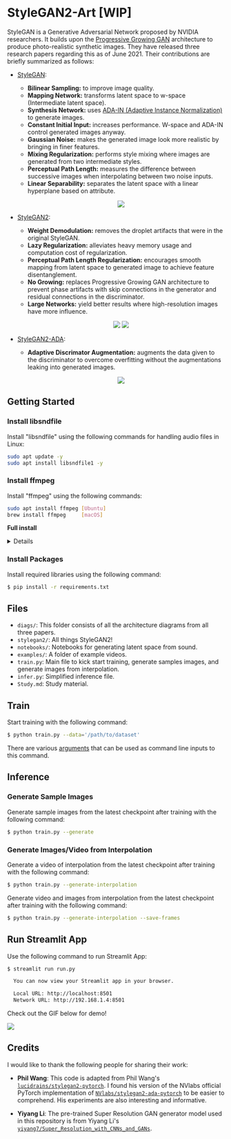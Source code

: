 # StyleGAN2-Art [WIP]

StyleGAN is a Generative Adversarial Network proposed by NVIDIA researchers. It builds upon the [Progressive Growing GAN](https://arxiv.org/pdf/1710.10196.pdf) architecture to produce photo-realistic synthetic images. They have released three research papers regarding this as of June 2021. Their contributions are briefly summarized as follows:

- [StyleGAN](https://arxiv.org/pdf/1812.04948.pdf):
  - **Bilinear Sampling:** to improve image quality.
  - **Mapping Network:** transforms latent space to w-space (Intermediate latent space).
  - **Synthesis Network:** uses [ADA-IN (Adaptive Instance Normalization)](https://arxiv.org/pdf/1703.06868.pdf) to generate images.
  - **Constant Initial Input:** increases performance. W-space and ADA-IN control generated images anyway.
  - **Gaussian Noise:** makes the generated image look more realistic by bringing in finer features.
  - **Mixing Regularization:** performs style mixing where images are generated from two intermediate styles.
  - **Perceptual Path Length:** measures the difference between successive images when interpolating between two noise inputs.
  - **Linear Separability:** separates the latent space with a linear hyperplane based on attribute.

  <p align="center">
    <img src="./diags/StyleGAN-Architecture.png">
  </p>

- [StyleGAN2](https://arxiv.org/pdf/1912.04958.pdf):
  - **Weight Demodulation:** removes the droplet artifacts that were in the original StyleGAN.
  - **Lazy Regularization:** alleviates heavy memory usage and computation cost of regularization.
  - **Perceptual Path Length Regularization:** encourages smooth mapping from latent space to generated image to achieve feature disentanglement.
  - **No Growing:** replaces Progressive Growing GAN architecture to prevent phase artifacts with skip connections in the generator and residual connections in the discriminator.
  - **Large Networks:** yield better results where high-resolution images have more influence.

  <p align="center">
    <img src="./diags/StyleGAN2-Architecture(1).png">
    <img src="./diags/StyleGAN2-Architecture(2).png">
  </p>

- [StyleGAN2-ADA](https://arxiv.org/pdf/2006.06676.pdf):
  - **Adaptive Discrimator Augmentation:** augments the data given to the discriminator to overcome overfitting without the augmentations leaking into generated images.

  <p align="center">
    <img src="./diags/StyleGAN2-ADA-Architecture.png">
  </p>


## Getting Started

### Install libsndfile

Install "libsndfile" using the following commands for handling audio files in Linux:
```bash
sudo apt update -y
sudo apt install libsndfile1 -y
```

### Install ffmpeg

Install "ffmpeg" using the following commands:
```bash
sudo apt install ffmpeg [Ubuntu]
brew install ffmpeg     [macOS]
```

**Full install**
<details>

```
cd ~/ffmpeg_sources && \
wget -O ffmpeg-snapshot.tar.bz2 https://ffmpeg.org/releases/ffmpeg-snapshot.tar.bz2 && \
tar xjvf ffmpeg-snapshot.tar.bz2 && \
cd ffmpeg && \
PATH="$HOME/bin:$PATH" PKG_CONFIG_PATH="$HOME/ffmpeg_build/lib/pkgconfig" ./configure \
  --prefix="$HOME/ffmpeg_build" \
  --pkg-config-flags="--static" \
  --extra-cflags="-I$HOME/ffmpeg_build/include" \
  --extra-ldflags="-L$HOME/ffmpeg_build/lib" \
  --extra-libs="-lpthread -lm" \
  --ld="g++" \
  --bindir="$HOME/bin" \
  --enable-gpl \
  --enable-gnutls \
  --enable-libaom \
  --enable-libass \
  --enable-libfdk-aac \
  --enable-libfreetype \
  --enable-libmp3lame \
  --enable-libopus \
  --enable-libsvtav1 \
  --enable-libdav1d \
  --enable-libvorbis \
  --enable-libvpx \
  --enable-libx264 \
  --enable-libx265 \
  --enable-nonfree && \
PATH="$HOME/bin:$PATH" make && \
make install && \
hash -r
```

</details>

### Install Packages

Install required libraries using the following command:
```bash
$ pip install -r requirements.txt
```


## Files

- `diags/`: This folder consists of all the architecture diagrams from all three papers.
- `stylegan2/`: All things StyleGAN2!
- `notebooks/`: Notebooks for generating latent space from sound.
- `examples/`: A folder of example videos.
- `train.py`: Main file to kick start training, generate samples images, and generate images from interpolation.
- `infer.py`: Simplified inference file.
- `Study.md`: Study material.


## Train

Start training with the following command:
```bash
$ python train.py --data='/path/to/dataset'
```
There are various [arguments](./stylegan2/README.md#`train_from_folder`) that can be used as command line inputs to this command.


## Inference

### Generate Sample Images

Generate sample images from the latest checkpoint after training with the following command:
```bash
$ python train.py --generate
```


### Generate Images/Video from Interpolation

Generate a video of interpolation from the latest checkpoint after training with the following command:
```bash
$ python train.py --generate-interpolation
```

Generate video and images from interpolation from the latest checkpoint after training with the following command:
```bash
$ python train.py --generate-interpolation --save-frames
```


## Run Streamlit App

Use the following command to run Streamlit App:
```bash
$ streamlit run run.py

  You can now view your Streamlit app in your browser.

  Local URL: http://localhost:8501
  Network URL: http://192.168.1.4:8501

```

Check out the GIF below for demo!

<img src="app.gif">


## Credits

I would like to thank the following people for sharing their work:

- **Phil Wang**: This code is adapted from Phil Wang's [`lucidrains/stylegan2-pytorch`](https://github.com/lucidrains/stylegan2-pytorch). I found his version of the NVlabs official PyTorch implementation of [`NVlabs/stylegan2-ada-pytorch`](https://github.com/NVlabs/stylegan2-ada-pytorch) to be easier to comprehend. His experiments are also interesting and informative.


- **Yiyang Li**: The pre-trained Super Resolution GAN generator model used in this repository is from Yiyang Li's [`yiyang7/Super_Resolution_with_CNNs_and_GANs`](https://github.com/yiyang7/Super_Resolution_with_CNNs_and_GANs).
